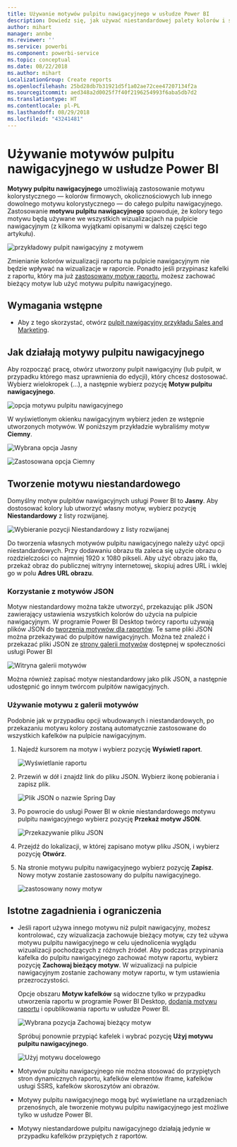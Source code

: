 ```yaml
---
title: Używanie motywów pulpitu nawigacyjnego w usłudze Power BI
description: Dowiedz się, jak używać niestandardowej palety kolorów i stosować ją do całego pulpitu nawigacyjnego w usłudze Power BI
author: mihart
manager: annbe
ms.reviewer: ''
ms.service: powerbi
ms.component: powerbi-service
ms.topic: conceptual
ms.date: 08/22/2018
ms.author: mihart
LocalizationGroup: Create reports
ms.openlocfilehash: 25bd28db7b31921d5f1a02ae72cee47207134f2a
ms.sourcegitcommit: aed348a2d0025f7f40f2196254993f6aba5db7d2
ms.translationtype: HT
ms.contentlocale: pl-PL
ms.lasthandoff: 08/29/2018
ms.locfileid: "43241481"
---
```

# <a name="use-dashboard-themes-in-power-bi-service"></a>Używanie motywów pulpitu nawigacyjnego w usłudze Power BI
**Motywy pulpitu nawigacyjnego** umożliwiają zastosowanie motywu kolorystycznego — kolorów firmowych, okolicznościowych lub innego dowolnego motywu kolorystycznego — do całego pulpitu nawigacyjnego. Zastosowanie **motywu pulpitu nawigacyjnego** spowoduje, że kolory tego motywu będą używane we wszystkich wizualizacjach na pulpicie nawigacyjnym (z kilkoma wyjątkami opisanymi w dalszej części tego artykułu).

![przykładowy pulpit nawigacyjny z motywem](media/service-dashboard-themes/power-bi-full-dashboard-theme.png)

Zmienianie kolorów wizualizacji raportu na pulpicie nawigacyjnym nie będzie wpływać na wizualizacje w raporcie. Ponadto jeśli przypinasz kafelki z raportu, który ma już [zastosowany motyw raportu](desktop-report-themes.md), możesz zachować bieżący motyw lub użyć motywu pulpitu nawigacyjnego.


## <a name="prerequisites"></a>Wymagania wstępne
* Aby z tego skorzystać, otwórz [pulpit nawigacyjny przykładu Sales and Marketing](sample-datasets.md).


## <a name="how-dashboard-themes-work"></a>Jak działają motywy pulpitu nawigacyjnego
Aby rozpocząć pracę, otwórz utworzony pulpit nawigacyjny (lub pulpit, w przypadku którego masz uprawnienia do edycji), który chcesz dostosować. Wybierz wielokropek (...), a następnie wybierz pozycję **Motyw pulpitu nawigacyjnego**. 

![opcja motywu pulpitu nawigacyjnego](media/service-dashboard-themes/power-bi-dashboard-theme.png)

W wyświetlonym okienku nawigacyjnym wybierz jeden ze wstępnie utworzonych motywów.  W poniższym przykładzie wybraliśmy motyw **Ciemny**.

![Wybrana opcja Jasny](media/service-dashboard-themes/power-bi-theme-menu.png)

![Zastosowana opcja Ciemny](media/service-dashboard-themes/power-bi-theme-dark.png)

## <a name="create-a-custom-theme"></a>Tworzenie motywu niestandardowego

Domyślny motyw pulpitów nawigacyjnych usługi Power BI to **Jasny**. Aby dostosować kolory lub utworzyć własny motyw, wybierz pozycję **Niestandardowy** z listy rozwijanej. 

![Wybieranie pozycji Niestandardowy z listy rozwijanej](media/service-dashboard-themes/power-bi-theme-custom.png)

Do tworzenia własnych motywów pulpitu nawigacyjnego należy użyć opcji niestandardowych. Przy dodawaniu obrazu tła zaleca się użycie obrazu o rozdzielczości co najmniej 1920 x 1080 pikseli. Aby użyć obrazu jako tła, przekaż obraz do publicznej witryny internetowej, skopiuj adres URL i wklej go w polu **Adres URL obrazu**. 

### <a name="using-json-themes"></a>Korzystanie z motywów JSON
Motyw niestandardowy można także utworzyć, przekazując plik JSON zawierający ustawienia wszystkich kolorów do użycia na pulpicie nawigacyjnym. W programie Power BI Desktop twórcy raportu używają plików JSON do [tworzenia motywów dla raportów](desktop-report-themes.md). Te same pliki JSON można przekazywać do pulpitów nawigacyjnych. Można też znaleźć i przekazać pliki JSON ze [strony galerii motywów](https://community.powerbi.com/t5/Themes-Gallery/bd-p/ThemesGallery) dostępnej w społeczności usługi Power BI 

![Witryna galerii motywów](media/service-dashboard-themes/power-bi-theme-gallery.png)

Można również zapisać motyw niestandardowy jako plik JSON, a następnie udostępnić go innym twórcom pulpitów nawigacyjnych. 

### <a name="use-a-theme-from-the-theme-gallery"></a>Używanie motywu z galerii motywów

Podobnie jak w przypadku opcji wbudowanych i niestandardowych, po przekazaniu motywu kolory zostaną automatycznie zastosowane do wszystkich kafelków na pulpicie nawigacyjnym. 

1. Najedź kursorem na motyw i wybierz pozycję **Wyświetl raport**.

    ![Wyświetlanie raportu](media/service-dashboard-themes/power-bi-choose-theme.png)

2. Przewiń w dół i znajdź link do pliku JSON.  Wybierz ikonę pobierania i zapisz plik.

    ![Plik JSON o nazwie Spring Day](media/service-dashboard-themes/power-bi-theme-json.png)

3. Po powrocie do usługi Power BI w oknie niestandardowego motywu pulpitu nawigacyjnego wybierz pozycję **Przekaż motyw JSON**.

    ![Przekazywanie pliku JSON](media/service-dashboard-themes/power-bi-upload-theme.png)

4. Przejdź do lokalizacji, w której zapisano motyw pliku JSON, i wybierz pozycję **Otwórz**.

5. Na stronie motywu pulpitu nawigacyjnego wybierz pozycję **Zapisz**. Nowy motyw zostanie zastosowany do pulpitu nawigacyjnego.

    ![zastosowany nowy motyw](media/service-dashboard-themes/power-bi-json.png)

## <a name="considerations-and-limitations"></a>Istotne zagadnienia i ograniczenia

* Jeśli raport używa innego motywu niż pulpit nawigacyjny, możesz kontrolować, czy wizualizacja zachowuje bieżący motyw, czy też używa motywu pulpitu nawigacyjnego w celu ujednolicenia wyglądu wizualizacji pochodzących z różnych źródeł. Aby podczas przypinania kafelka do pulpitu nawigacyjnego zachować motyw raportu, wybierz pozycję **Zachowaj bieżący motyw**. W wizualizacji na pulpicie nawigacyjnym zostanie zachowany motyw raportu, w tym ustawienia przezroczystości. 

    Opcje obszaru **Motyw kafelków** są widoczne tylko w przypadku utworzenia raportu w programie Power BI Desktop, [dodania motywu raportu](desktop-report-themes.md) i opublikowania raportu w usłudze Power BI. 

    ![Wybrana pozycja Zachowaj bieżący motyw](media/service-dashboard-themes/power-bi-keep-current.png)

    Spróbuj ponownie przypiąć kafelek i wybrać pozycję **Użyj motywu pulpitu nawigacyjnego**.

    ![Użyj motywu docelowego](media/service-dashboard-themes/power-bi-use-destination.png)

* Motywów pulpitu nawigacyjnego nie można stosować do przypiętych stron dynamicznych raportu, kafelków elementów iframe, kafelków usługi SSRS, kafelków skoroszytów ani obrazów.
* Motywy pulpitu nawigacyjnego mogą być wyświetlane na urządzeniach przenośnych, ale tworzenie motywu pulpitu nawigacyjnego jest możliwe tylko w usłudze Power BI. 
* Motywy niestandardowe pulpitu nawigacyjnego działają jedynie w przypadku kafelków przypiętych z raportów. 

